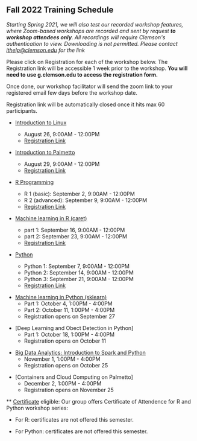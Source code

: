 ## Fall 2022 Training Schedule

*Starting Spring 2021, we will also test our recorded workshop features, 
where Zoom-based workshops are recorded and sent by request **to workshop attendees only**. All recordings will 
require Clemson's authentication to view. Downloading is not permitted. Please contact ithelp@clemson.edu for the link* 

Please click on Registration for each of the workshop below. The Registration link will be accessible 1 week prior to the workshop. **You will need to use g.clemson.edu to access the registration form.**

Once done, our workshop facilitator will send the zoom link to your registered email few days before the workshop date.

Registration link will be automatically closed once it hits max 60 participants.

- [Introduction to Linux](workshop.md#introduction-to-linux)  
    - August 26, 9:00AM - 12:00PM
    - [Registration Link](https://forms.gle/KfPAgeLGKpVn8s976)
     
- [Introduction to Palmetto](workshop.md#introduction-to-research-computing-on-palmetto-cluster)
    - August 29, 9:00AM - 12:00PM
    - [Registration Link](https://forms.gle/LgYfiBrKnqQ1XTPE6)
  
- [R Programming](workshop.md#introduction-to-data-science-using-r)
    - R 1 (basic): September 2, 9:00AM - 12:00PM
    - R 2 (advanced): September 9, 9:00AM - 12:00PM
    - [Registration Link](https://forms.gle/xzmt1VV5XiW8ajVs7)
        
        
- [Machine learning in R (caret)](workshop.md#machine-learning-in-r)
    - part 1: September 16, 9:00AM - 12:00PM
    - part 2: September 23, 9:00AM - 12:00PM
    - [Registration Link](https://forms.gle/CnMbgsjFUGTCNsnc7)
   
 - [Python](workshop.md#introduction-to-programming-in-python)
    - Python 1: September 7, 9:00AM - 12:00PM
    - Python 2: September 14, 9:00AM - 12:00PM
    - Python 3: September 21, 9:00AM - 12:00PM
    - [Registration Link](https://forms.gle/3h9efUBiZynGipKcA)
<!---    - Registration opens on August 31 -->
    
    
    
- [Machine learning in Python (sklearn)](workshop.md#machine-learning-in-python)
    - Part 1: October 4, 1:00PM - 4:00PM
    - Part 2: October 11, 1:00PM - 4:00PM
    - Registration opens on September 27
<!---    - [Registration Link](https://forms.gle/EugSmVTWouwznjjv7) -->


- [Deep Learning and Obect Detection in Python]
    - Part 1: October 18, 1:00PM - 4:00PM
    - Registration opens on October 11
<!---    - [Registration Link](https://forms.gle/RwQ1cST5s6h6iBEQ8) -->
    

- [Big Data Analytics: Introduction to Spark and Python](workshop.md#introduction-to-big-data-analytics-using-sparkpython)    
    - November 1, 1:00PM - 4:00PM
    - Registration opens on October 25
<!---    - [Registration Link](https://forms.gle/s9ChjiF2wX8k71G28) -->
    
- [Containers and Cloud Computing on Palmetto]
    - December 2, 1:00PM - 4:00PM
    - Registration opens on November 25
    
    
    
** [Certificate](https://www.palmetto.clemson.edu/palmetto/training/certificates/) eligible:
Our group offers Certificate of Attendence for R and Python workshop series:

- For R: certificates are not offered this semester.

- For Python: certificates are not offered this semester.
